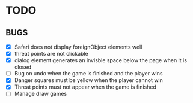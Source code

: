 # TODO

## BUGS
- [x] Safari does not display foreignObject elements well 
- [x] threat points are not clickable
- [x] dialog element generates an invisble space below the page when it is closed
- [ ] Bug on undo when the game is finished and the player wins
- [x] Danger squares must be yellow when the player cannot win
- [x] Threat points must not appear when the game is finished
- [ ] Manage draw games